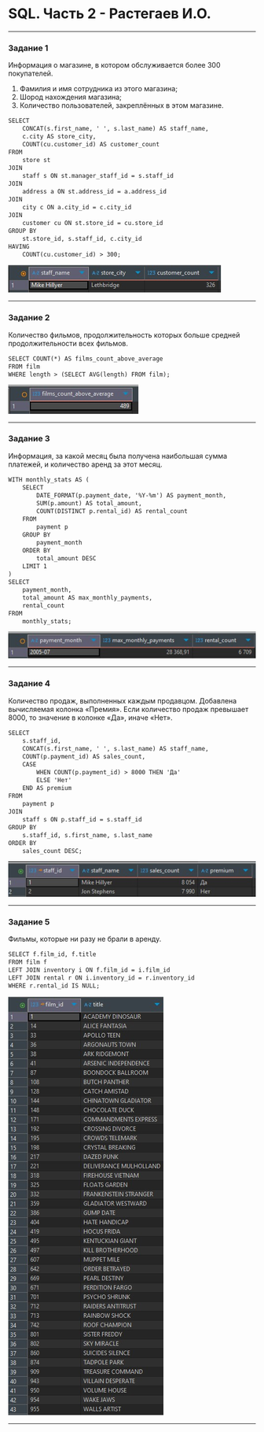 # SQL. Часть 2 - Растегаев И.О.

---


### Задание 1


Информация о магазине, в котором обслуживается более 300 покупателей.

1) Фамилия и имя сотрудника из этого магазина;
2) Шород нахождения магазина;
3) Количество пользователей, закреплённых в этом магазине.

```
SELECT 
    CONCAT(s.first_name, ' ', s.last_name) AS staff_name,
    c.city AS store_city,
    COUNT(cu.customer_id) AS customer_count
FROM 
    store st
JOIN 
    staff s ON st.manager_staff_id = s.staff_id
JOIN 
    address a ON st.address_id = a.address_id
JOIN 
    city c ON a.city_id = c.city_id
JOIN 
    customer cu ON st.store_id = cu.store_id
GROUP BY 
    st.store_id, s.staff_id, c.city_id
HAVING 
    COUNT(cu.customer_id) > 300;

```

![ex1](images/ex1.jpg)

---

### Задание 2


Количество фильмов, продолжительность которых больше средней продолжительности всех фильмов.

```
SELECT COUNT(*) AS films_count_above_average
FROM film
WHERE length > (SELECT AVG(length) FROM film);

```

![ex2](images/ex2.jpg)


---

### Задание 3


Информация, за какой месяц была получена наибольшая сумма платежей, и количество аренд за этот месяц.

```
WITH monthly_stats AS (
    SELECT 
        DATE_FORMAT(p.payment_date, '%Y-%m') AS payment_month,
        SUM(p.amount) AS total_amount,
        COUNT(DISTINCT p.rental_id) AS rental_count
    FROM 
        payment p
    GROUP BY 
        payment_month
    ORDER BY 
        total_amount DESC
    LIMIT 1
)
SELECT 
    payment_month,
    total_amount AS max_monthly_payments,
    rental_count
FROM 
    monthly_stats;

```

![ex3](images/ex3.jpg)


---

### Задание 4

Количество продаж, выполненных каждым продавцом. Добавлена вычисляемая колонка «Премия». Если количество продаж превышает 8000, то значение в колонке «Да», иначе «Нет».

```
SELECT 
    s.staff_id,
    CONCAT(s.first_name, ' ', s.last_name) AS staff_name,
    COUNT(p.payment_id) AS sales_count,
    CASE 
        WHEN COUNT(p.payment_id) > 8000 THEN 'Да'
        ELSE 'Нет'
    END AS premium
FROM 
    payment p
JOIN 
    staff s ON p.staff_id = s.staff_id
GROUP BY 
    s.staff_id, s.first_name, s.last_name
ORDER BY 
    sales_count DESC;

```

![ex4](images/ex4.jpg)

---

### Задание 5


Фильмы, которые ни разу не брали в аренду.

```
SELECT f.film_id, f.title
FROM film f
LEFT JOIN inventory i ON f.film_id = i.film_id
LEFT JOIN rental r ON i.inventory_id = r.inventory_id
WHERE r.rental_id IS NULL;

```

![ex5](images/ex5.jpg)

---

